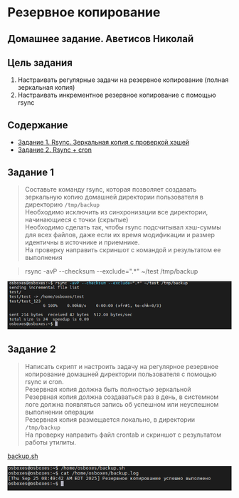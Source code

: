 # Резервное копирование
## Домашнее задание. Аветисов Николай

## Цель задания
1. Настраивать регулярные задачи на резервное копирование (полная зеркальная копия)
2. Настраивать инкрементное резервное копирование с помощью rsync

## Содержание

- [Задание 1. Rsync. Зеркальная копия с проверкой хэшей](#Задание-1)
- [Задание 2. Rsync + cron](#Задание-2)  


## Задание 1
> Составьте команду rsync, которая позволяет создавать зеркальную копию домашней директории пользователя в директорию `/tmp/backup` </br>
Необходимо исключить из синхронизации все директории, начинающиеся с точки (скрытые)</br>
Необходимо сделать так, чтобы rsync подсчитывал хэш-суммы для всех файлов, даже если их время модификации и размер идентичны в источнике и приемнике.</br>
На проверку направить скриншот с командой и результатом ее выполнения</br>

>rsync -avP --checksum --exclude=".*" ~/test /tmp/backup

![](https://github.com/Agooll007/Avetisov_nikolay_fault_tolerance_rsync/blob/main/img/2025-09-25_16-00-50.png)



## Задание 2
> Написать скрипт и настроить задачу на регулярное резервное копирование домашней директории пользователя с помощью rsync и cron.</br>
Резервная копия должна быть полностью зеркальной</br>
Резервная копия должна создаваться раз в день, в системном логе должна появляться запись об успешном или неуспешном выполнении операции</br>
Резервная копия размещается локально, в директории `/tmp/backup`</br>
На проверку направить файл crontab и скриншот с результатом работы утилиты.

[backup.sh](https://github.com/Agooll007/Avetisov_nikolay_fault_tolerance_rsync/blob/main/backup.sh)

![](https://github.com/Agooll007/Avetisov_nikolay_fault_tolerance_rsync/blob/main/img/2025-09-25_15-52-50.png)
